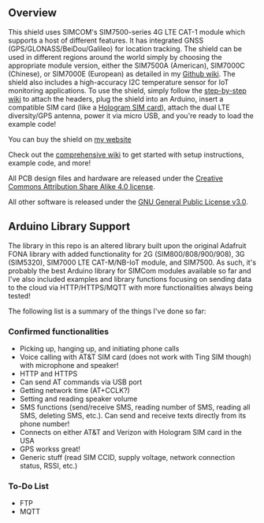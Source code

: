 ## Overview
This shield uses SIMCOM's SIM7500-series 4G LTE CAT-1 module which supports a host of different features. It has integrated GNSS (GPS/GLONASS/BeiDou/Galileo) for location tracking. The shield can be used in different regions around the world simply by choosing the appropriate module version, either the SIM7500A (American), SIM7000C (Chinese), or SIM7000E (European) as detailed in my [Github wiki](https://github.com/botletics/SIM7000-LTE-Shield/wiki/Board-Versions). The shield also includes a high-accuracy I2C temperature sensor for IoT monitoring applications. To use the shield, simply follow the [step-by-step wiki](https://github.com/botletics/SIM7000-LTE-Shield/wiki) to attach the headers, plug the shield into an Arduino, insert a compatible SIM card (like a [Hologram SIM card](https://www.botletics.com/products/hologram-sim)), attach the dual LTE diversity/GPS antenna, power it via micro USB, and you're ready to load the example code!

You can buy the shield on [my website](https://www.botletics.com/products/sim7500-shield)

Check out the [comprehensive wiki]() to get started with setup instructions, example code, and more!

All PCB design files and hardware are released under the [Creative Commons Attribution Share Alike 4.0 license](https://choosealicense.com/licenses/cc-by-sa-4.0/).

All other software is released under the [GNU General Public License v3.0](https://choosealicense.com/licenses/gpl-3.0/).

## Arduino Library Support
The library in this repo is an altered library built upon the original Adafruit FONA library with added functionality for 2G (SIM800/808/900/908), 3G (SIM5320), SIM7000 LTE CAT-M/NB-IoT module, and SIM7500. As such, it's probably the best Arduino library for SIMCom modules available so far and I've also included examples and library functions focusing on sending data to the cloud via HTTP/HTTPS/MQTT with more functionalities always being tested!

The following list is a summary of the things I've done so far:

### Confirmed functionalities
- Picking up, hanging up, and initiating phone calls
- Voice calling with AT&T SIM card (does not work with Ting SIM though) with microphone and speaker!
- HTTP and HTTPS
- Can send AT commands via USB port
- Getting network time (AT+CCLK?)
- Setting and reading speaker volume
- SMS functions (send/receive SMS, reading number of SMS, reading all SMS, deleting SMS, etc.). Can send and receive texts directly from its phone number!
- Connects on either AT&T and Verizon with Hologram SIM card in the USA
- GPS workss great!
- Generic stuff (read SIM CCID, supply voltage, network connection status, RSSI, etc.)

### To-Do List
- FTP
- MQTT
